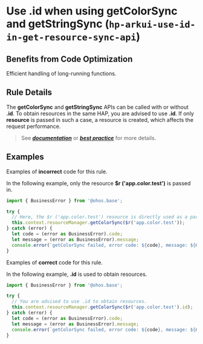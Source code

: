 # Use .id when using getColorSync and getStringSync (`hp-arkui-use-id-in-get-resource-sync-api`)

## Benefits from Code Optimization
Efficient handling of long-running functions.

## Rule Details
The **getColorSync** and **getStringSync** APIs can be called with or without **.id**. To obtain resources in the same HAP, you are advised to use **.id**. If only **resource** is passed in such a case, a resource is created, which affects the request performance.

> See [***documentation***](https://developer.huawei.com/consumer/{{region}}/doc/harmonyos-guides-{{apiVersion}}/ide_hp-arkui-use-id-in-get-resource-sync-api-{{apiVersion}}) or [***best practice***](https://developer.huawei.com/consumer/cn/doc/best-practices-V5/bpta-ui-component-performance-optimization-V5) for more details.

## Examples

Examples of **incorrect** code for this rule.

In the following example, only the resource  **$r ('app.color.test')** is passed in.
```ts
import { BusinessError } from '@ohos.base';

try {
  // Here, the $r ('app.color.test') resource is directly used as a parameter.
  this.context.resourceManager.getColorSync($r('app.color.test'));
} catch (error) {
  let code = (error as BusinessError).code;
  let message = (error as BusinessError).message;
  console.error(`getColorSync failed, error code: ${code}, message: ${message}.`);
}
```

Examples of **correct** code for this rule.

In the following example,  **.id** is used to obtain resources.
```ts
import { BusinessError } from '@ohos.base';

try {
  // You are advised to use .id to obtain resources.
  this.context.resourceManager.getColorSync($r('app.color.test').id);
} catch (error) {
  let code = (error as BusinessError).code;
  let message = (error as BusinessError).message;
  console.error(`getColorSync failed, error code: ${code}, message: ${message}.`);
}
```